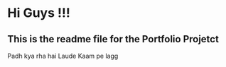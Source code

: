 # Hi Guys !!!
## This is the readme file for the Portfolio Projetct
Padh kya rha hai Laude Kaam pe lagg
